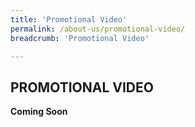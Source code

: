 ```yaml
---
title: 'Promotional Video'
permalink: /about-us/promotional-video/
breadcrumb: 'Promotional Video'

---
```



PROMOTIONAL VIDEO
---
<b>Coming Soon</b>
